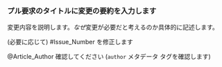 ### <a name="summarize-the-change-in-the-pull-request-title"></a>プル要求のタイトルに変更の要約を入力します

変更内容を説明します。*なぜ*変更が必要だと考えるのか具体的に記述します。

(必要に応じて) #Issue_Number を修正します

@Article_Author 確認してください (`author` メタデータ タグを確認します)